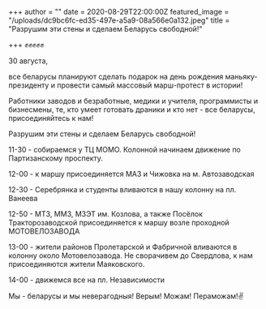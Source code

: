 +++
author = ""
date = 2020-08-29T22:00:00Z
featured_image = "/uploads/dc9bc6fc-ed35-497e-a5a9-08a566e0a132.jpeg"
title = "Разрушим эти стены и сделаем Беларусь свободной!"

+++
​​​​✊✊✊✊✊

30 августа,

все беларусы планируют сделать подарок на день рождения маньяку-президенту и провести самый массовый марш-протест в истории!

Работники заводов и безработные, медики и учителя, программисты и бизнесмены, те, кто умеет готовать драники и кто нет - все беларусы, присоединяйтесь к нам!

Разрушим эти стены и сделаем Беларусь свободной!

11-30 - собираемся у ТЦ МОМО. Колонной начинаем движение по Партизанскому проспекту.

12-00 - к маршу присоединяется МАЗ и Чижовка на м. Автозаводская

12-30 - Серебрянка и студенты вливаются в нашу колонну на пл. Ванеева

12-50 - МТЗ, ММЗ, МЗЭТ им. Козлова, а также Посёлок Тракторозаводской присоединяется к маршу возле проходной МОТОВЕЛОЗАВОДА

13-00 - жители районов Пролетарской и Фабричной вливаются в колонну около Мотовелозавода. Не сворачивем до Свердлова, к нам присоединяются жители Маяковского.

14-00 - движемся все на пл. Независимости

Мы - беларусы и мы неверагодныя! Верым! Можам! Пераможам!✌